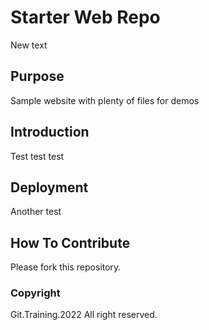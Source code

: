 # Starter Web Repo

New text

## Purpose

Sample website with plenty of files for demos

## Introduction

Test test test

## Deployment

Another test

## How To Contribute

Please fork this repository.

### Copyright

Git.Training.2022 All right reserved.
